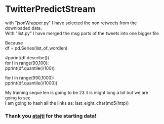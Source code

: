 # TwitterPredictStream

with "jsonWrapper.py" I have selected the non retweets from the downloaded data.  
With "list.py" I have merged the msg parts of the tweets into one bigger file

Because  
df = pd.Series(list_of_wordlen)  
  
#pprint(df.describe())  
for i in range(90,100):  
	pprint(df.quantile(i/100))  
  
for i in range(990,1000):  
	pprint(df.quantile(i/1000))  
    
My training seque len is going to be 23 it is might long a bit but we are going to see  
I am going to hash all the links as: last_eight_char(md5(http))
### Thank you [atajti](https://github.com/atajti) for the starting data!
